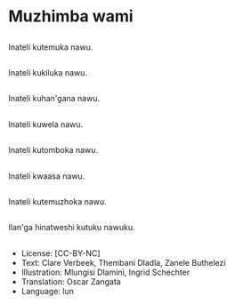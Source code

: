 # Muzhimba wami

##
Inateli kutemuka nawu.

##
Inateli kukiluka nawu.

##
Inateli kuhan'gana nawu.

##
Inateli kuwela nawu.

##
Inateli kutomboka nawu.

##
Inateli kwaasa nawu.

##
Inateli kutemuzhoka nawu.

##
Ilan'ga hinatweshi kutuku nawuku.

##
* License: [CC-BY-NC]
* Text: Clare Verbeek, Thembani Dladla, Zanele Buthelezi
* Illustration: Mlungisi Dlamini, Ingrid Schechter
* Translation: Oscar Zangata
* Language: lun
